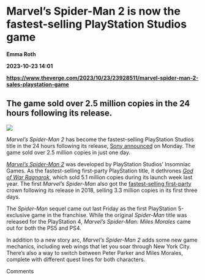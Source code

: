 # Marvel’s Spider-Man 2 is now the fastest-selling PlayStation Studios game
**Emma Roth**

**2023-10-23 14:01**

**https://www.theverge.com/2023/10/23/23928511/marvel-spider-man-2-sales-playstation-game**

The game sold over 2.5 million copies in the 24 hours following its release.
----------------------------------------------------------------------------

![](https://cdn.vox-cdn.com/thumbor/ifSv7-tapNjADk0pPMsT6x-h2Ks=/0x0:2560x1440/1200x628/filters:focal(1280x720:1281x721)/cdn.vox-cdn.com/uploads/chorus_asset/file/25024424/marvel_spider_man_2.jpeg)

_Marvel’s Spider-Man 2_ has become the fastest-selling PlayStation Studios title in the 24 hours following its release, [Sony announced](https://www.businesswire.com/news/home/20231023019066/en/) on Monday. The game sold over 2.5 million copies in just one day.

[_Marvel’s Spider-Man 2_](https://www.theverge.com/23915605/spider-man-2-review-ps5) was developed by PlayStation Studios’ Insomniac Games. As the fastest-selling first-party PlayStation title, it dethrones [_God of War Ragnarok_](https://www.videogameschronicle.com/news/god-of-war-ragnarok-is-the-fastest-selling-first-party-playstation-game-ever/), which sold 5.1 million copies during its launch week last year. The first _Marvel’s Spider-Man_ also got the [fastest-selling first-party](https://x.com/PlayStation/status/1042775621074669568?s=20) crown following its release in 2018, selling 3.3 million copies in its first three days.

The _Spider-Man_ sequel came out last Friday as the first PlayStation 5-exclusive game in the franchise. While the original _Spider-Man_ title was released for the PlayStation 4, _Marvel’s Spider-Man: Miles Morales_ came out for both the PS5 and PS4.

In addition to a new story arc, _Marvel’s Spider-Man 2_ adds some new game mechanics, including web wings that let you soar through New York City. There’s also a way to switch between Peter Parker and Miles Morales, complete with different quest lines for both characters.

Comments
